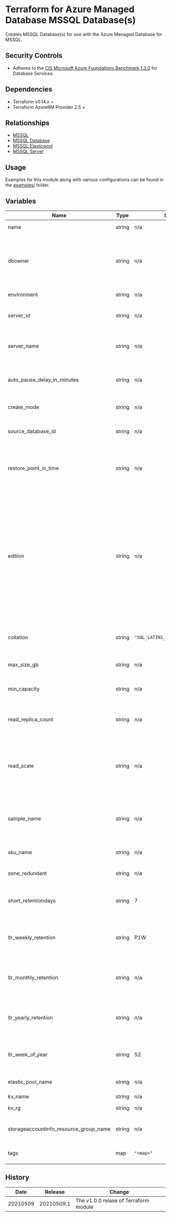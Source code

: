 # Terraform for Azure Managed Database MSSQL Database(s)

Creates MSSQL Database(s) for use with the Azure Managed Database for MSSQL.

## Security Controls

* Adheres to the [CIS Microsoft Azure Foundations Benchmark 1.3.0](https://docs.microsoft.com/en-us/azure/governance/policy/samples/cis-azure-1-3-0) for Database Services.

## Dependencies

* Terraform v0.14.x +
* Terraform AzureRM Provider 2.5 +

## Relationships

* [MSSQL](https://github.com/canada-ca-terraform-modules/terraform-azurerm-mssql)
* [MSSQL Database](https://github.com/canada-ca-terraform-modules/terraform-azurerm-mssql-database)
* [MSSQL Elasticpool](https://github.com/canada-ca-terraform-modules/terraform-azurerm-mssql-elasticpool)
* [MSSQL Server](https://github.com/canada-ca-terraform-modules/terraform-azurerm-mssql-server)

## Usage

Examples for this module along with various configurations can be found in the [examples/](examples/) folder.

## Variables

| Name                                   | Type   | Default                          | Required | Description                                                                                                                                                                                                                                                                 |
|----------------------------------------|--------|----------------------------------|----------|-----------------------------------------------------------------------------------------------------------------------------------------------------------------------------------------------------------------------------------------------------------------------------|
| name                                   | string | n/a                              | yes      | The name of the database.                                                                                                                                                                                                                                                   |
| dbowner                                | string | n/a                              | yes      | The name of the user or group that will be granted dbmanager, loginmanager (master) and db_owner on their database,                                                                                                                                                         |
| environment                            | string | n/a                              | yes      | The name of the subscription.                                                                                                                                                                                                                                               |
| server_id                              | string | n/a                              | yes      | The id of the Azure SQL Server in which the database will be created.                                                                                                                                                                                                       |
| server_name                            | string | n/a                              | yes      | The name of the Azure SQL Server in which the database will be created.                                                                                                                                                                                                     |
| auto_pause_delay_in_minutes            | string | n/a                              | no       | Time in minutes after which database is automatically paused.                                                                                                                                                                                                               |
| create_mode                            | string | n/a                              | no       | Specifies how to create the database.                                                                                                                                                                                                                                       |
| source_database_id                     | string | n/a                              | no       | The URI of the source database if create_mode value is not Default.                                                                                                                                                                                                         |
| restore_point_in_time                  | string | n/a                              | no       | The point in time for the restore. Only applies if create_mode is PointInTimeRestore e.g. 2013-11-08T22:00:40Z.                                                                                                                                                             |
| edition                                | string | n/a                              | no       | The edition of the database to be created. Applies only if create_mode is Default. Valid values are: Basic, Standard, Premium, DataWarehouse, Business, BusinessCritical, Free, GeneralPurpose, Hyperscale, Premium, PremiumRS, Standard, Stretch, System, System2, or Web. |
| collation                              | string | `"SQL_LATIN1_GENERAL_CP1_CI_AS"` | no       | The name of the collation. Changing this forces a new resource to be created.                                                                                                                                                                                               |
| max_size_gb                            | string | n/a                              | no       | The maximum size of the database in GB.                                                                                                                                                                                                                                     |
| min_capacity                           | string | n/a                              | no       | Minimal capacity that database will always have allocated.                                                                                                                                                                                                                  |
| read_replica_count                     | string | n/a                              | no       | The number of readonly secondary replicas associated with the database                                                                                                                                                                                                      |
| read_scale                             | string | n/a                              | no       | Read-only connections will be redirected to a high-available replica. Please see Use read-only replicas to load-balance read-only query workloads.                                                                                                                          |
| sample_name                            | string | n/a                              | no       | Specifies the name of the sample schema to apply when creating this database. Possible value is AdventureWorksLT.                                                                                                                                                           |
| sku_name                               | string | n/a                              | no       | Specifies the name of the sku used by the database.                                                                                                                                                                                                                         |
| zone_redundant                         | string | n/a                              | no       | Whether or not this database is zone redundant                                                                                                                                                                                                                              |
| short_retentiondays                    | string | 7                                | yes      | Point in Time Restore Configuration.  Values has to be between 7 and 35                                                                                                                                                                                                     |
| ltr_weekly_retention                   | string | P1W                              | yes      | The weekly retention policy for an LTR backup. (1 to 520 weeks eg. P1Y, P1M, P1W, P7D)                                                                                                                                                                                      |
| ltr_monthly_retention                  | string | n/a                              | no       | The monthly retention policy for an LTR backup. (1 to 120 weeks eg. P1Y, P1M, P4W, P30D)                                                                                                                                                                                    |
| ltr_yearly_retention                   | string | n/a                              | no       | The yearly retention policy for an LTR backup. (1 to 120 weeks eg. P1Y, P12M, P52W, P365D)                                                                                                                                                                                  |
| ltr_week_of_year                       | string | 52                               | yes      | The week of the year to take the yearly backup.  Value has to be between 1 and 52.                                                                                                                                                                                          |
| elastic_pool_name                      | string | n/a                              | no       | The name of the elastic database pool.                                                                                                                                                                                                                                      |
| kv_name                                | string | n/a                              | yes      | The keyvault name.                                                                                                                                                                                                                                                          |
| kv_rg                                  | string | n/a                              | yes      | The keyvault resource group.                                                                                                                                                                                                                                                |
| storageaccountinfo_resource_group_name | string | n/a                              | yes      | The storageaccountinfo resource group name.                                                                                                                                                                                                                                 |
| tags                                   | map    | `"<map>"`                        | n/a      | A mapping of tags to assign to the resource.                                                                                                                                                                                                                                |

## History

| Date     | Release    | Change                                |
|----------|------------|---------------------------------------|
| 20210509 | 20210509.1 | The v1.0.0 relase of Terraform module |
